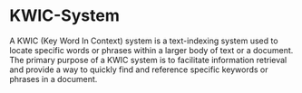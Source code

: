 # KWIC-System
A KWIC (Key Word In Context) system is a text-indexing system used to locate specific words or phrases within a larger body of text or a document. The primary purpose of a KWIC system is to facilitate information retrieval and provide a way to quickly find and reference specific keywords or phrases in a document.
